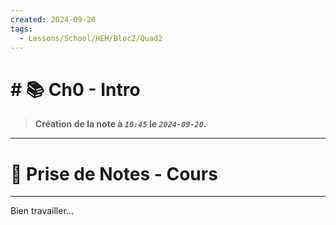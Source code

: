 ```yaml
---
created: 2024-09-20
tags:
  - Lessons/School/HEH/Bloc2/Quad2
---
```


# # 📚  Ch0 - Intro
> **Création de la note à *`10:45`* le *`2024-09-20`.***
---

# 📝 Prise de Notes - Cours

---

Bien travailler...
